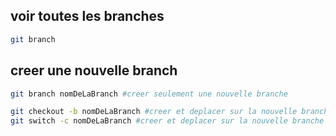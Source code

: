 ## voir toutes les branches
```bash
git branch
```

## creer une nouvelle branch
```bash
git branch nomDeLaBranch #creer seulement une nouvelle branche

git checkout -b nomDeLaBranch #creer et deplacer sur la nouvelle branche
git switch -c nomDeLaBranch #creer et deplacer sur la nouvelle branche
```
